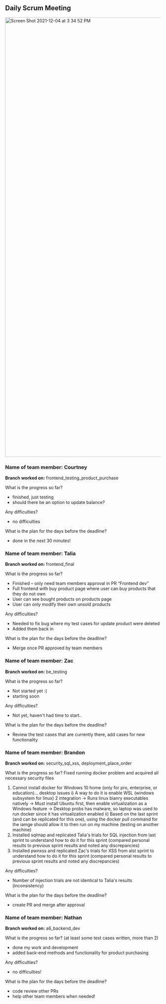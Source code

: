 ## Daily Scrum Meeting

<img width="1422" alt="Screen Shot 2021-12-04 at 3 34 52 PM" src="https://user-images.githubusercontent.com/59934073/144724112-6f7b8026-68b8-4478-83ad-0e0101e9b36e.png">

### Name of team member: Courtney
**Branch worked on:**
frontend_testing_product_purchase

What is the progress so far? 
- finished, just testing
- should there be an option to update balance?

Any difficulties?
- no difficulties

What is the plan for the days before the deadline?
- done in the next 30 minutes!

### Name of team member: Talia
**Branch worked on:**
frontend_final

What is the progress so far?
- Finished – only need team members approval in PR “Frontend dev”
- Full frontend with buy product page where user can buy products that they do not own
- User can see bought products on products page 
- User can only modify their own unsold products

Any difficulties?
- Needed to fix bug where my test cases for update product were deleted 
- Added them back in

What is the plan for the days before the deadline?
- Merge once PR approved by team members


### Name of team member: Zac
**Branch worked on:**
be_testing

What is the progress so far?
- Not started yet :(
- starting soon

Any difficulties?
- Not yet, haven't had time to start..

What is the plan for the days before the deadline?
- Review the test cases that are currently there, add cases for new functionality

### Name of team member: Brandon
**Branch worked on:**
security_sql_xss,
deployment_place_order

What is the progress so far? 
Fixed running docker problem and acquired all necessary security files
1. Cannot install docker for Windows 10 home (only for pro, enterprise, or education)... desktop issues
		i) A way to do it is enable WSL (windows subsystem for linux) 2 integration
			-> Runs linux bianry executables natively
			-> Must install Ubuntu first, then enable virtualization as a Windows feature
			-> Desktop probs has malware, so laptop was used to run docker since it has virtualization enabled
		ii) Based on the last sprint (and can be replicated for this one), using the docker pull command for the iamge
			should allow it to then run on my machine (testing on another machine)
2. Installed sqlmap and replicated Talia's trials for SQL injection from last sprint to understand how to 
		do it for this sprint (compared personal results to previous sprint results and noted any discrepancies)
3. Installed pwnxss and replicated Zac's trials for XSS from alst sprint to understand how to
		do it for this sprint (compared personal results to previous sprint results and noted any discrepancies)


Any difficulties?
- Number of injection trials are not identical to Talia's results (inconsistency)

What is the plan for the days before the deadline?
- create PR and merge after approval

### Name of team member: Nathan
**Branch worked on:**
a6_backend_dev

What is the progress so far? (at least some test cases written, more than 2)
- done my work and development
- added back-end methods and functionality for product purchasing

Any difficulties?
- no difficulties!

What is the plan for the days before the deadline?
- code review other PRs
- help other team members when needed!



